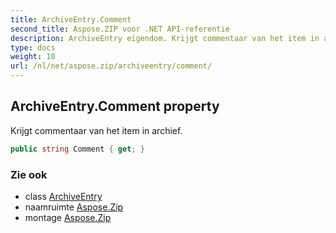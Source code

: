 ```yaml
---
title: ArchiveEntry.Comment
second_title: Aspose.ZIP voor .NET API-referentie
description: ArchiveEntry eigendom. Krijgt commentaar van het item in archief.
type: docs
weight: 10
url: /nl/net/aspose.zip/archiveentry/comment/
---
```

## ArchiveEntry.Comment property

Krijgt commentaar van het item in archief.

```csharp
public string Comment { get; }
```

### Zie ook

* class [ArchiveEntry](../)
* naamruimte [Aspose.Zip](../../archiveentry/)
* montage [Aspose.Zip](../../../)


